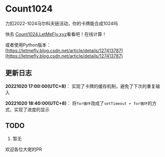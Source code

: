 # Count1024

力扣2022-1024马尔科夫链活动，你的卡牌能合成1024吗

快去 [Count1024.LetMeFly.xyz](https://count1024.letmefly.xyz/)看看吧！在线计算！

或者使用Python版本：[https://letmefly.blog.csdn.net/article/details/127413787](https://letmefly.blog.csdn.net/article/details/127413787)


## 更新日志

**20221020 17:00:00(UTC+8)**： 实现了卡牌的缓存机制，避免了下次的重复输入

**20221020 18:40:00(UTC+8)**： 将```for循环```改成了```setTimeout + for循环```的方式，实现了进度的显示

## TODO

1. 暂无

欢迎各位大佬的PR
